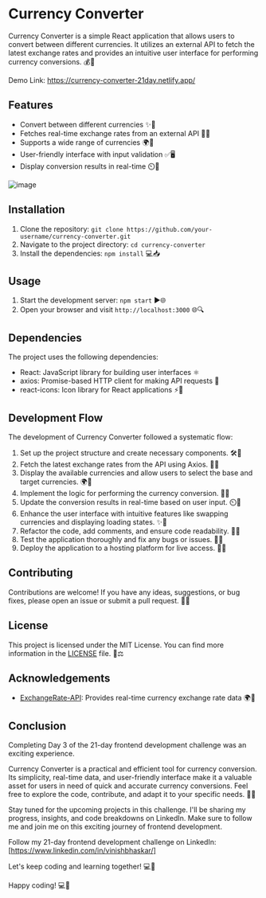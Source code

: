 # Currency Converter

Currency Converter is a simple React application that allows users to convert between different currencies. It utilizes an external API to fetch the latest exchange rates and provides an intuitive user interface for performing currency conversions. 💰💱

Demo Link: https://currency-converter-21day.netlify.app/

## Features

- Convert between different currencies ✨💱
- Fetches real-time exchange rates from an external API 📡🔄
- Supports a wide range of currencies 🌍💼
- User-friendly interface with input validation ✅🖥️
- Display conversion results in real-time ⏲️🔄

![image](https://github.com/Vinishbhaskar/21-Day-Frontend-Challenge/assets/25699351/aee59858-68dc-4bbd-8830-ff2a1b85eeb6)


## Installation

1. Clone the repository: `git clone https://github.com/your-username/currency-converter.git`
2. Navigate to the project directory: `cd currency-converter`
3. Install the dependencies: `npm install` 💻📥

## Usage

1. Start the development server: `npm start` ▶️🌐
2. Open your browser and visit `http://localhost:3000` 🌐🔍

## Dependencies

The project uses the following dependencies:

- React: JavaScript library for building user interfaces ⚛️
- axios: Promise-based HTTP client for making API requests 📡
- react-icons: Icon library for React applications ⚡️🎨

## Development Flow

The development of Currency Converter followed a systematic flow:

1. Set up the project structure and create necessary components. 🛠️🧩
2. Fetch the latest exchange rates from the API using Axios. 📡🔄
3. Display the available currencies and allow users to select the base and target currencies. 🌍💼
4. Implement the logic for performing the currency conversion. 🔢💱
5. Update the conversion results in real-time based on user input. ⏲️🔄
6. Enhance the user interface with intuitive features like swapping currencies and displaying loading states. ✨🔄
7. Refactor the code, add comments, and ensure code readability. 🧹📝
8. Test the application thoroughly and fix any bugs or issues. 🧪🐞
9. Deploy the application to a hosting platform for live access. 🚀🌐

## Contributing

Contributions are welcome! If you have any ideas, suggestions, or bug fixes, please open an issue or submit a pull request. 🤝🌟

## License

This project is licensed under the MIT License. You can find more information in the [LICENSE](LICENSE) file. 📜⚖️

## Acknowledgements

- [ExchangeRate-API](https://www.exchangerate-api.com/): Provides real-time currency exchange rate data 🌍🔁

## Conclusion

Completing Day 3 of the 21-day frontend development challenge was an exciting experience. 

Currency Converter is a practical and efficient tool for currency conversion. Its simplicity, real-time data, and user-friendly interface make it a valuable asset for users in need of quick and accurate currency conversions. Feel free to explore the code, contribute, and adapt it to your specific needs. 💼💡

Stay tuned for the upcoming projects in this challenge. I'll be sharing my progress, insights, and code breakdowns on LinkedIn. Make sure to follow me and join me on this exciting journey of frontend development.

Follow my 21-day frontend development challenge on LinkedIn: [https://www.linkedin.com/in/vinishbhaskar/]

Let's keep coding and learning together! 💻🚀

Happy coding! 💻🚀
